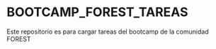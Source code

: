 # BOOTCAMP_FOREST_TAREAS
Este repositorio es para cargar tareas del bootcamp de la comunidad FOREST
